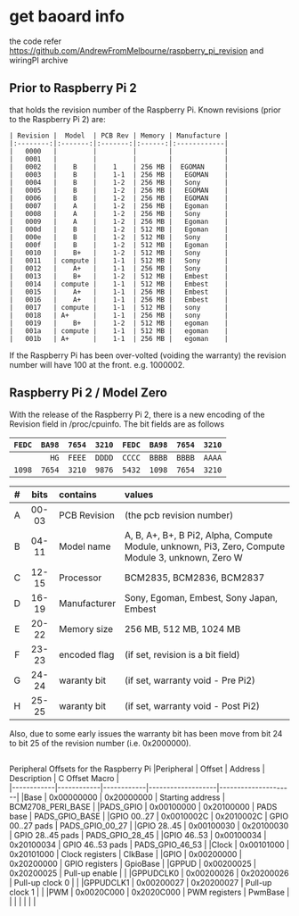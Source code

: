 
# get baoard info

the code refer https://github.com/AndrewFromMelbourne/raspberry_pi_revision  and wiringPI archive

## Prior to Raspberry Pi 2

that holds the revision number of the Raspberry Pi.
Known revisions (prior to the Raspberry Pi 2) are:

    | Revision |  Model  | PCB Rev | Memory | Manufacture |
    |:--------:|:-------:|:-------:|:------:|:------------|
    |   0000   |         |         |        |             |
    |   0001   |         |         |        |             |
    |   0002   |    B    |    1    | 256 MB |  EGOMAN     |
    |   0003   |    B    |    1-1  | 256 MB |   EGOMAN    |
    |   0004   |    B    |    1-2  | 256 MB |   Sony      |
    |   0005   |    B    |    1-2  | 256 MB |   EGOMAN    |
    |   0006   |    B    |    1-2  | 256 MB |   EGOMAN    |
    |   0007   |    A    |    1-2  | 256 MB |   Egoman    |
    |   0008   |    A    |    1-2  | 256 MB |   Sony      |
    |   0009   |    A    |    1-2  | 256 MB |   Egoman    |
    |   000d   |    B    |    1-2  | 512 MB |   Egoman    |
    |   000e   |    B    |    1-2  | 512 MB |   Sony      |
    |   000f   |    B    |    1-2  | 512 MB |   Egoman    |
    |   0010   |    B+   |    1-2  | 512 MB |   Sony      |
    |   0011   | compute |    1-1  | 512 MB |   Sony      |
    |   0012   |    A+   |    1-1  | 256 MB |   Sony      |
    |   0013   |    B+   |    1-2  | 512 MB |   Embest    |
    |   0014   | compute |    1-1  | 512 MB |   Embest    |
    |   0015   |    A+   |    1-1  | 256 MB |   Embest    |
    |   0016   |    A+   |    1-1  | 256 MB |   Embest    |
    |   0017   | compute |    1-1  | 512 MB |   sony      |
    |   0018   | A+      |    1-1  | 256 MB |   sony      |
    |   0019   |    B+   |    1-2  | 512 MB |   egoman    |
    |   001a   | compute |    1-1  | 512 MB |   egoman    |
    |   001b   | A+      |    1-1  | 256 MB |   egoman    |

If the Raspberry Pi has been over-volted (voiding the warranty) the
revision number will have 100 at the front. e.g. 1000002.

## Raspberry Pi 2 / Model Zero

With the release of the Raspberry Pi 2, there is a new encoding of the
Revision field in /proc/cpuinfo. The bit fields are as follows


|``FEDC``|``BA98``|``7654``|``3210``|``FEDC``|``BA98``|``7654``|``3210``|
|---:|---:|---:|---:|---:|---:|---:|---:|
|    |  ``HG``|``FEEE``|``DDDD``|``CCCC``|``BBBB``|``BBBB``|``AAAA``|
|``1098``|``7654``|``3210``|``9876``|``5432``|``1098``|``7654``|``3210``|

| # | bits  |   contains   | values                                                                                            |
|:-:|:-----:|:-------------|:--------------------------------------------------------------------------------------------------|
| A | 00-03 | PCB Revision | (the pcb revision number)                                                                         |
| B | 04-11 | Model name   | A, B, A+, B+, B Pi2, Alpha, Compute Module, unknown, Pi3, Zero, Compute Module 3, unknown, Zero W |
| C | 12-15 | Processor    | BCM2835, BCM2836, BCM2837                                                                         |
| D | 16-19 | Manufacturer | Sony, Egoman, Embest, Sony Japan, Embest                                                          |
| E | 20-22 | Memory size  | 256 MB, 512 MB, 1024 MB                                                                           |
| F | 23-23 | encoded flag | (if set, revision is a bit field)                                                                 |
| G | 24-24 | waranty bit  | (if set, warranty void - Pre Pi2)                                                                 |
| H | 25-25 | waranty bit  | (if set, warranty void - Post Pi2)                                                                |

Also, due to some early issues the warranty bit has been move from bit
24 to bit 25 of the revision number (i.e. 0x2000000).


## 
Peripheral Offsets for the Raspberry Pi
|Peripheral  | Offset     | Address    | Description       |  C Offset Macro     |     
|------------|------------|------------|-------------------|---------------------|
|Base        | 0x00000000 | 0x20000000 | Starting address  |  BCM2708_PERI_BASE  |
|PADS_GPIO   | 0x00100000 | 0x20100000 | PADS base         |  PADS_GPIO_BASE     |
|GPIO 00..27 | 0x0010002C | 0x2010002C | GPIO 00..27 pads  |  PADS_GPIO_00_27    |
|GPIO 28..45 | 0x00100030 | 0x20100030 | GPIO 28..45 pads  |  PADS_GPIO_28_45    |
|GPIO 46..53 | 0x00100034 | 0x20100034 | GPIO 46..53 pads  |  PADS_GPIO_46_53    |
|Clock       | 0x00101000 | 0x20101000 | Clock registers   |  ClkBase            |
|GPIO        | 0x00200000 | 0x20200000 | GPIO registers    |  GpioBase           |
|GPPUD       | 0x00200025 | 0x20200025 | Pull-up enable    |                     |
|GPPUDCLK0   | 0x00200026 | 0x20200026 | Pull-up clock 0   |                     |
|GPPUDCLK1   | 0x00200027 | 0x20200027 | Pull-up clock 1   |                     |
|PWM         | 0x0020C000 | 0x2020C000 | PWM registers     |  PwmBase            |           
|            |            |            |                   |                     |